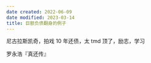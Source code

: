 ```yaml
---
date created: 2022-06-09
date modified: 2023-03-14
title: 巨额负债翻身的例子
---
```


尼古拉斯凯奇，拍戏 10 年还债，太 tmd 顶了，励志，学习

罗永浩『真还传』
